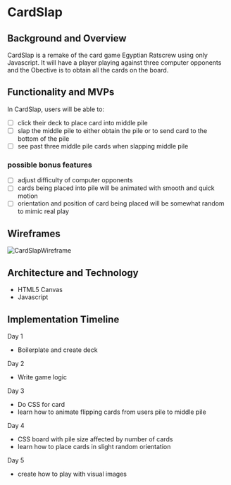 # CardSlap


## Background and Overview 

  CardSlap is a remake of the card game Egyptian Ratscrew using only Javascript. It will have a player playing against three computer opponents and the Obective is to obtain all the cards on the board.

## Functionality and MVPs 

  In CardSlap, users will be able to:

- [ ] click their deck to place card into middle pile
- [ ] slap the middle pile to either obtain the pile or to send card to the bottom of the pile
- [ ] see past three middle pile cards when slapping middle pile

### possible bonus features
- [ ] adjust difficulty of computer opponents  
- [ ] cards being placed into pile will be animated with smooth and quick motion
- [ ] orientation and position of card being placed will be somewhat random to mimic real play

## Wireframes 
![CardSlapWireframe](https://i.imgur.com/7yFCTjn.png)



## Architecture and Technology 
- HTML5 Canvas
- Javascript


## Implementation Timeline 
Day 1 
- Boilerplate and create deck

Day 2 
- Write game logic 

Day 3 
- Do CSS for card
- learn how to animate flipping cards from users pile to middle pile

Day 4 
- CSS board with pile size affected by number of cards
- learn how to place cards in slight random orientation

Day 5
- create how to play with visual images
